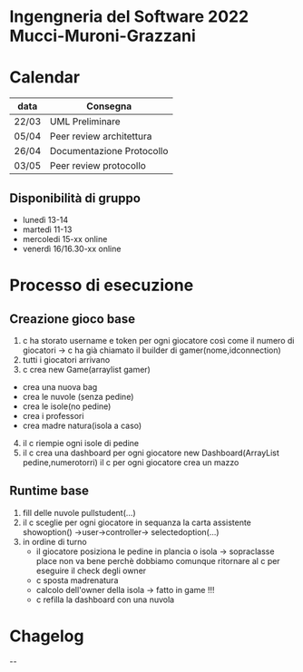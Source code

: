 # Ingengneria del Software 2022 Mucci-Muroni-Grazzani

# Calendar
|data| Consegna |
|-|-|
|22/03|UML Preliminare|
|05/04|Peer review architettura|
|26/04|Documentazione Protocollo|
|03/05|Peer review protocollo|

## Disponibilità di gruppo

- lunedì 13-14
- martedì 11-13
- mercoledi 15-xx online
- venerdì 16/16.30-xx online

# Processo di esecuzione

## Creazione gioco base

1.  c ha storato username e token per ogni giocatore così come il numero di giocatori -> c ha già chiamato il builder di gamer(nome,idconnection)
2.  tutti i giocatori arrivano
3.  c crea new Game(arraylist gamer)

- crea una nuova bag
- crea le nuvole (senza pedine)
- crea le isole(no pedine)
- crea i professori
- crea madre natura(isola a caso)

4.  il c riempie ogni isole di pedine
5.  il c crea una dashboard per ogni giocatore new Dashboard(ArrayList pedine,numerotorri)
    il c per ogni giocatore crea un mazzo

## Runtime base

1.  fill delle nuvole pullstudent(...)
2.  il c sceglie per ogni giocatore in sequanza la carta assistente showoption() ->user->controller-> selectedoption(...)
3.  in ordine di turno
    - il giocatore posiziona le pedine in plancia o isola -> sopraclasse place non va bene perchè dobbiamo comunque ritornare al c per eseguire il check degli owner
    - c sposta madrenatura
    - calcolo dell'owner della isola -> fatto in game !!!
    - c refilla la dashboard con una nuvola
# Chagelog
--
